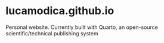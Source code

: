 # lucamodica.github.io
Personal website. Currently built with Quarto, an open-source scientific/technical publishing system
